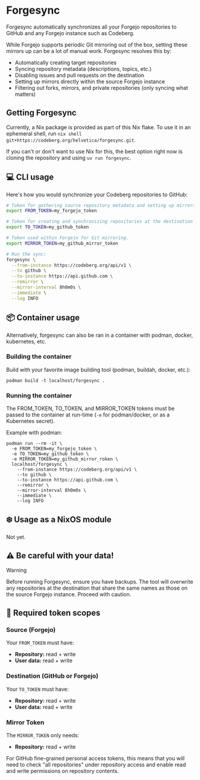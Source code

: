 # Forgesync

Forgesync automatically synchronizes all your Forgejo repositories to GitHub and any Forgejo instance such as Codeberg.

While Forgejo supports periodic Git mirroring out of the box, setting these mirrors up can be a lot of manual work. Forgesync resolves this by:

* Automatically creating target repositories  
* Syncing repository metadata (descriptions, topics, etc.)  
* Disabling issues and pull requests on the destination  
* Setting up mirrors directly within the source Forgejo instance  
* Filtering out forks, mirrors, and private repositories (only syncing what matters)

## Getting Forgesync

Currently, a Nix package is provided as part of this Nix flake. To use it in an ephemeral shell, run `nix shell git+https://codeberg.org/helvetica/forgesync.git`.

If you can't or don't want to use Nix for this, the best option right now is cloning the repository and using `uv run forgesync`.

## 💻 CLI usage

Here's how you would synchronize your Codeberg repositories to GitHub:

```bash
# Token for gathering source repository metadata and setting up mirrors.
export FROM_TOKEN=my_forgejo_token

# Token for creating and synchronizing repositories at the destination of your choosing.
export TO_TOKEN=my_github_token

# Token used within Forgejo for Git mirroring.
export MIRROR_TOKEN=my_github_mirror_token

# Run the sync:
forgesync \
  --from-instance https://codeberg.org/api/v1 \
  --to github \
  --to-instance https://api.github.com \
  --remirror \
  --mirror-interval 8h0m0s \
  --immediate \
  --log INFO
```

## 📦 Container usage

Alternatively, forgesync can also be ran in a container with podman, docker, kubernetes, etc.

### Building the container

Build with your favorite image building tool (podman, buildah, docker, etc.):

```
podman build -t localhost/forgesync .
```

### Running the container

The FROM_TOKEN, TO_TOKEN, and MIRROR_TOKEN tokens must be passed to the container at run-time (`-e` for podman/docker, or as a Kubernetes secret).

Example with podman:

```
podman run --rm -it \
  -e FROM_TOKEN=my_forgejo_token \
  -e TO_TOKEN=my_github_token \
  -e MIRROR_TOKEN=my_github_mirror_roken \
  localhost/forgesync \
    --from-instance https://codeberg.org/api/v1 \
    --to github \
    --to-instance https://api.github.com \
    --remirror \
    --mirror-interval 8h0m0s \
    --immediate \
    --log INFO
```

## ❄️ Usage as a NixOS module

Not yet.

## ⚠️ Be careful with your data!

> [!WARNING]
> Before running Forgesync, ensure you have backups. The tool will overwrite any repositories at the destination that share the same names as those on the source Forgejo instance. Proceed with caution.

## 🔑 Required token scopes

### Source (Forgejo)

Your `FROM_TOKEN` must have:

* **Repository:** read + write
* **User data:** read + write

### Destination (GitHub or Forgejo)

Your `TO_TOKEN` must have:

* **Repository:** read + write  
* **User data:** read + write

### Mirror Token

The `MIRROR_TOKEN` only needs:

* **Repository:** read + write

For GitHub fine-grained personal access tokens, this means that you will need to check "all repositories" under repository access and enable read and write permissions on repository contents.
